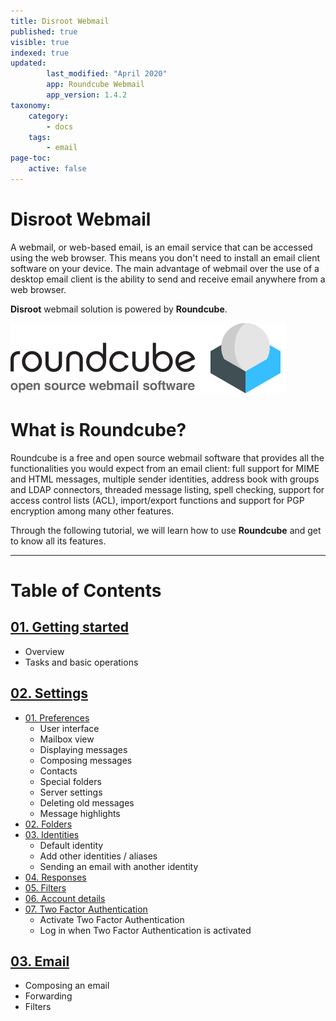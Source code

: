 ```yaml
---
title: Disroot Webmail
published: true
visible: true
indexed: true
updated:
        last_modified: "April 2020"
        app: Roundcube Webmail
        app_version: 1.4.2
taxonomy:
    category:
        - docs
    tags:
        - email
page-toc:
    active: false
---
```


# Disroot Webmail

A webmail, or web-based email, is an email service that can be accessed using the web browser. This means you don't need to install an email client software on your device. The main advantage of webmail over the use of a desktop email client is the ability to send and receive email anywhere from a web browser.

**Disroot** webmail solution is powered by **Roundcube**.


![](logo.png)

# What is Roundcube?
Roundcube is a free and open source webmail software that provides all the functionalities you would expect from an email client: full support for MIME and HTML messages, multiple sender identities, address book with groups and LDAP connectors, threaded message listing, spell checking, support for access control lists (ACL), import/export functions and support for PGP encryption among many other features.

Through the following tutorial, we will learn how to use **Roundcube** and get to know all its features.

----

# Table of Contents

## [01. Getting started](Roundcube/01.getting_started)
  - Overview
  - Tasks and basic operations

## [02. Settings](Roundcube/02.settings)
  - [01. Preferences](Roundcube/02.settings/01.preferences)
    - User interface
    - Mailbox view
    - Displaying messages
    - Composing messages
    - Contacts
    - Special folders
    - Server settings
    - Deleting old messages
    - Message highlights
  - [02. Folders](Roundcube/02.settings/02.folders)
  - [03. Identities](Roundcube/02.settings/03.identities)
    - Default identity
    - Add other identities / aliases
    - Sending an email with another identity
  - [04. Responses](Roundcube/02.settings/04.responses)
  - [05. Filters](Roundcube/02.settings/05.filters)
  - [06. Account details](Roundcube/02.settings/06.account_details)
  - [07. Two Factor Authentication](Roundcube/02.settings/07.2fa)
    - Activate Two Factor Authentication
    - Log in when Two Factor Authentication is activated

## [03. Email](Roundcube/03.email)
  - Composing an email
  - Forwarding
  - Filters

